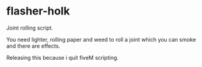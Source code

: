 # flasher-holk

Joint rolling script.

You need lighter, rolling paper and weed to roll a joint which you can smoke and there are effects. 

Releasing this because i quit fiveM scripting. 




